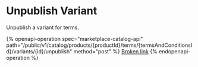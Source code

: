 # Unpublish Variant

Unpublish a variant for terms.

{% openapi-operation spec="marketplace-catalog-api" path="/public/v1/catalog/products/{productId}/terms/{termsAndConditionsId}/variants/{id}/unpublish" method="post" %}
[Broken link](broken-reference)
{% endopenapi-operation %}
